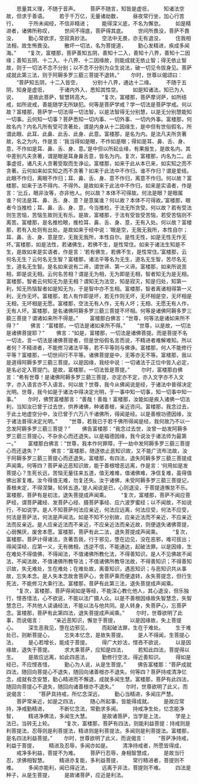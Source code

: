 <!-- { "loadSidebar": true } -->
　　思量其义理，不随于音声。
　　菩萨不随言，知皆是虚诳，
　　知诸法空故，但求于善语。
　　若于千万亿，无量诸劫数，
　　昼夜常行坐，加心行苦行，
　　于所未闻经，不信非精进；
　　能得深义底，不名为懈怠。
　　如是精进者，诸佛所称叹，
　　世间不得底，菩萨得其底。
　　世间所畏没，菩萨不畏没，
　　勤心常欲求，空寂真妙法。
　　空法中无畏，亦无有退没，
　　住我相法相，故生怖畏没。
　　散坏一切法，名为菩提道，
　　勤心发精进，疾成多闻海。”
　　“复次，富楼那，菩萨善知五阴，善知十二入，善知十八界，善知十二因缘；善知五阴、十二入、十八界、十二因缘故，则能成就无依止智；得无依止智故，则于一切法不念不分别；以不念不分别为众生说法，破一切见令拔身见。菩萨成就此第三法，则于阿耨多罗三藐三菩提不退转。”
　　尔时，世尊以偈颂曰：
　　“菩萨知五阴，十二入皆空，
　　分别十八界，通达十二缘。
　　不随于五阴，知身是虚诳，
　　于诸内外入，悉知其性空。
　　如是知诸法，知已为人说，
　　是故此菩萨，智慧转高大。
　　“复次，富楼那，菩萨摩诃萨，如所结戒，如所说戒，善能随学无所缺犯。何等是菩萨学戒？学一切法是菩萨学戒。何以故？富楼那，菩萨学一切法得一切法智，以是法智得无分别慧，以是无分别慧能知一切事。云何知一切事？菩萨悉知一切内事、一切外事、一切内外事。富楼那，何故名内？内名凡所有受可贪著处，谓是内身从十二因缘生，是中但有世俗假名，所谓此眼、此耳、此鼻、此舌、此身、此意。富楼那，是名为内。是法凡夫所贪著故，名之为内，作是言：‘我当得如是眼，不作如是眼；得如是耳、鼻、舌、身、意，不作如是耳、鼻、舌、身、意。’是中但以所起业缘，有果报生，是故名内。其中差别凡夫贪著，谓是眼是耳身鼻舌意，皆名为内。复次，富楼那，内名为二。此事虚诳，诸凡夫人贪著受取而生诤讼。富楼那，如来于此从本已来，如实知之而不贪著。云何如来如实知之而不贪著？如来于此法中不作归。谁不作归？谓是爱结。此眼不作归，离眼不作归；耳、鼻、舌、身、意不作归，离意不作归。何以故？富楼那，如来于法不得内、不得外。是故如来于此法中不作归，如来是实语者，作是言：‘比丘，眼非汝等，亦非他人。何以故？本体不可得故。何法是眼？是眼属谁？何法是耳、鼻、舌、身、意？是意属谁？何以故？本体不可得故。’富楼那，眼者今当推检；耳、鼻、舌、身、意，今当推检，于法无所贪受。何以故？若有受法则生苦恼，苦恼生故则无有乐。是故，富楼那，于法有受皆受苦恼，若受苦恼则不离苦。富楼那，是名推检眼，推检耳、鼻、舌、身、意，无有入处。何以故？富楼那，若有入处则有出处。是故如来于经中说：‘眼是空，无我无我所，本性自尔；耳、鼻、舌、身、意是空，无我无我所，本性自尔。是性无性，如是无性无作无坏。’富楼那，如是法性，若诸佛生，若佛不生，是性常住。如来于诸法生知是不生，是故如来是实语者，作是言：‘若有佛生，若佛不生，是性常住。’富楼那，云何名无生？云何名无生智？富楼那，诸法平等名为无生，道名无生智，苦尽名无生，道名无生智。是名如来说有二谛，谓世谛、第一义谛。富楼那，如来所说苦相，即是说无相。云何名苦相？谓是无为相，无为即是无相，智者知无为是无相。富楼那，智者云何知无为是无相？谓知无为法空，知是寂灭，知是归处，知第一利，知无热恼智者如是知无为，于是智中亦不生相。富楼那，智者离诸相得第一义利，无作无坏。富楼那，若人有作即是坏，若无作则无坏，无坏相是空，无坏相是无相，无坏相是无愿。富楼那，空法无有人作，无有人坏；无相、无愿无有人作，无有人坏。富楼那，是名诸佛阿耨多罗三藐三菩提不坏相。何等是诸佛阿耨多罗三藐三菩提？谓诸如来所不得是。”
　　富楼那白佛言：“世尊，何等法是诸如来所不得？”
　　佛言：“富楼那，一切法是诸如来所不得。”
　　“世尊，以是故，一切法是诸佛菩提耶？”
　　佛言：“如是，富楼那，一切法是诸佛菩提。而是菩提不名一切法，言一切法是诸佛菩提者，但是世俗假名言而说，不精进者难解难知。所以者何？不精进者，不能修习诸法平等，若不平等则与佛诤。富楼那，何人不能修行平等？富楼那，一切世间行不平等。诸佛菩提是中，无等亦无不等。富楼那，我以是道得阿耨多罗三藐三菩提。以是因缘，我经中说：一切诸法于正位中皆入必定，是名必定入菩提门。是故，富楼那，一切法皆是菩提。”
　　尔时，富楼那白佛言：“希有世尊！是诸佛阿耨多罗三藐三菩提，亦定亦不定，亦入文字亦不入文字，亦入语言亦不入语言。何以故？世尊，我今从佛闻说是经，于诸法中普得决定光明。世尊，我今如是于诸法中得决定光明，于一事中知一切事，知一切事中知一事。”
　　尔时，佛赞富楼那言：“善哉！善哉！富楼那，汝能如是疾入诸佛一切法利，当知汝已曾于过去世，供养诸佛，种诸善根，亲近咨问。富楼那，我念过去，于此土地虚空分中，汝已曾于六万八千诸佛所，得闻是经。以是善根功德因缘，汝于诸法普得决定光明。”
　　“世尊，若我已于若千佛所得闻是经，我何故乃不以一念发阿耨多罗三藐三菩提？”
　　佛告富楼那：“我念过去世，汝曾一劫发阿耨多罗三藐三菩提心，不杂余心而还退失。以是福德因缘，我今说汝于诸法师为最第一。”
　　富楼那白佛言：“世尊，我本作何罪障，于一劫中发阿耨多罗三藐三菩提心而还退失？”
　　佛言：“富楼那，随逐依止恶知识故，又不能广流布法故，汝于阿耨多罗三藐三菩提心而还退失。富楼那，有四法，退失阿耨多罗三藐三菩提成声闻乘。何等四？菩萨亲近恶知识故，能于善根增恶远离，作是言：‘何用如是发菩提心？生死长远，苦恼无量往来五道，值无难难，值诸佛难，净信复难，虽得值佛出家复难。汝今得值无难，勿复还失。汝于诸佛，未受阿耨多罗三藐三菩提记，善根未定，不得涅槃，轮转五道。’是人闻说是已，心则退没，于菩提道懈怠不乐。富楼那，菩萨有是初法，退失菩提成声闻乘。
　　“复次，富楼那，菩萨不闻应菩萨经，谓菩萨藏经、发菩萨心经、摄菩萨事经、应六波罗蜜经；以不闻故，不如说行，不如说学。是人不知菩萨何法应亲近，何法应远离，何法应受，何法不应受，何法是菩萨法，何法是声闻法。如是不知不分别故，应亲近法而不亲近，不应亲近法而反亲近。是人应亲近法而不亲近，不应亲近法而亲近故，则便退失诸佛菩提，心弱懈厌，废舍本愿。富楼那，菩萨有此二法，退失菩提成声闻乘。
　　“复次，富楼那，菩萨计得诸法，贪著吾我，行于邪见，堕在边见，没在恶邪，难可拔出；得闻深经，应第一义，无有微相，违逆不信，不能通达，起破法罪。以是因缘，生在难处不得值佛，不得闻法，不值诸佛所教化法，不得善知识。是人不见佛故不闻法，不闻法故，不值诸佛所教导法；不值诸佛所教导法故，不得善知识；不得善知识故，失无难处，生在难处；在难处故，离善知识，遇恶知识；与恶知识共从事故，忘失本念。是人失本念故舍菩萨心，舍菩萨乘而便退转，永失菩提念，但行生死法，不能修习大乘行法。富楼那，菩萨有此第三法，退失菩提成声闻乘。
　　“复次，富楼那，菩萨得闻如是等经，不能深心教化他人，其心退没，但乐独行，悭吝惜法，心不欲说，不能以法广摄人众。以是不善根因缘故失智慧念，失智慧念已，不共他人读诵经法，不能以法与他共同。是人转身，失菩萨心，忘菩萨念。富楼那，菩萨有此第四法，退失菩提成声闻乘。”
　　尔时，世尊欲明了此事，而说偈言：
　　“亲近恶知识，懈怠于菩提，
　　以是因缘故，失上菩提心。
　　深生恶我见，堕在边邪见，
　　而起破法罪，生在于难处。
　　生于难处已，则断菩提心，
　　忘失本忆念，是故失菩提。
　　是人不得闻，生菩提心法，
　　是心若增长，能成于菩提。
　　得广大妙法，悭吝不欲说，
　　以是因缘故，退失于菩提。
　　求大乘菩萨，应知是四法，
　　若知此四法，菩提得以生。
　　是故应远离，如此四恶法，
　　勤修行空法，得近善知识。
　　得如是经已，不应悭吝惜，
　　勤心为人说，从是生菩提。”
　　佛告富楼那：“菩萨成就四法，随回向菩提心不退失，随回向诸善根亦不退失。何等四？菩萨持戒清净忆念，成就有念安慧，勤心精进而不懈退，成就多闻生慧。富楼那，菩萨有此四法，随回向菩提心不退失，随回向诸善根亦不退失。”
　　尔时，世尊欲明了此义，而说偈言：
　　“菩萨具持戒，所忆念深远，
　　勤心当精进，多闻庄严慧。
　　菩萨常亲近，如是之四法，
　　随心所起事，皆能得成就。
　　是故应常持，净戒勤精进，
　　不断忆念法，常勤求多闻。
　　持戒净生处，忆念能净智，
　　精进净佛法，多闻生大慧。
　　是故诸菩萨，当学是上法，
　　学是上法已，当转无上轮。
　　“复次，富楼那，菩萨有四法，则能利益菩提：持戒则是利菩提法，忍辱则是利菩提法，精进则是利菩提法，多闻则是利菩提法。富楼那，是名四法利益菩提。”
　　尔时，世尊欲明了此义，而说偈言：
　　“菩萨净持戒，利益于菩提，
　　精进及忍辱，多闻亦如是。
　　清净持戒者，所愿皆得成，
　　戒净多利益，菩提不为难。
　　菩萨行忍辱，身相智慧成，
　　是故当行忍，求佛相智慧。
　　精进亦复能，多利益菩提，
　　常行精进者，菩提则不难。
　　多闻亦能利，闻已得近法，
　　远离于非法，菩提则不难。
　　四法是种子，从是生菩提，
　　是故诸菩萨，应近是利法。

